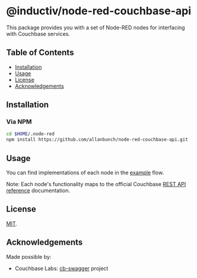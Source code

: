 # @inductiv/node-red-couchbase-api

This package provides you with a set of Node-RED nodes for interfacing with Couchbase services.

## Table of Contents

- [Installation](#installation)
- [Usage](#usage)
- [License](#license)
- [Acknowledgements](#acknowledgements)

## Installation

### Via NPM

```bash
cd $HOME/.node-red
npm install https://github.com/allanbunch/node-red-couchbase-api.git
```

## Usage

You can find implementations of each node in the [example](./examples/api-examples.json) flow.

Note: Each node's functionality maps to the official Couchbase [REST API reference](https://docs.couchbase.com/server/current/rest-api/rest-intro.html) documentation.

## License

[MIT](./LICENSE).

## Acknowledgements

Made possible by:

- Couchbase Labs: [cb-swagger](https://github.com/couchbaselabs/cb-swagger) project
